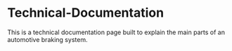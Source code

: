# Technical-Documentation
This is a technical documentation page built to explain the main parts of an automotive braking system.
